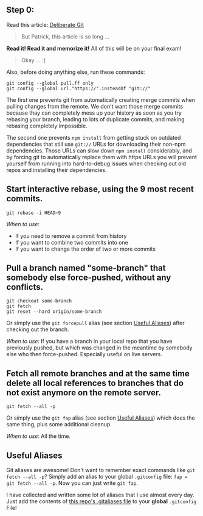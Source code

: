 ## Step 0:
Read this article: [Deliberate Git](https://strangeleaflet.com/blog/deliberate-git)

> But Patrick, this article is so long ...

**Read it! Read it and memorize it!** All of this will be on your final exam!

> Okay ... :(

Also, before doing anything else, run these commands:
```git
git config --global pull.ff only
git config --global url."https://".insteadOf "git://"
```

The first one prevents git from automatically creating merge commits when pulling changes from the remote. We don't want those merge commits because thay can completely mess up your history as soon as you try rebasing your branch, leading to lots of duplicate commits, and making rebasing completely impossible.

The second one prevents `npm install` from getting stuck on outdated dependencies that still use `git://` URLs for downloading their non-npm dependencies. Those URLs can slow down `npm install` considerably, and by forcing git to automatically replace them with https URLs you will prevent yourself from running into hard-to-debug issues when checking out old repos and installing their dependencies.

## Start interactive rebase, using the 9 most recent commits.
`git rebase -i HEAD~9`

*When to use*:
- If you need to remove a commit from history
- If you want to combine two commits into one
- If you want to change the order of two or more commits

## Pull a branch named "some-branch" that somebody else force-pushed, without any conflicts.
```git
git checkout some-branch
git fetch
git reset --hard origin/some-branch
```

Or simply use the `git forcepull` alias (see section [Useful Aliases](#useful-aliases)) after checking out the branch.

*When to use*: If you have a branch in your local repo that you have previously pushed, but which was changed in the meantime by somebody else who then force-pushed. Especially useful on live servers.

## Fetch all remote branches and at the same time delete all local references to branches that do not exist anymore on the remote server.
`git fetch --all -p`

Or simply use the `git fap` alias (see section [Useful Aliases](#useful-aliases)) which does the same thing, plus some additional cleanup.

*When to use*: All the time.

## Useful Aliases

Git aliases are awesome! Don't want to remember exact commands like `git fetch --all -p`? Simply add an alias to your global `.gitconfig` file: `fap = git fetch --all -p`. Now you can just write `git fap`.

I have collected and written some lot of aliases that I use almost every day. Just add the contents of [this repo's .gitaliases file](.gitaliases) to your **global** `.gitconfig` File!
